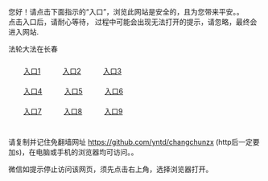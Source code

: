 您好！请点击下面指示的“入口”，浏览此网站是安全的，且为您带来平安。。 <br/>
点击入口后，请耐心等待， 过程中可能会出现无法打开的提示，请忽略，最终会进入网站. </br>

法轮大法在长春<br/>
<div style="padding:10px"><a style="margin:20px" target="_blank" href="https://d1kl7vkc1es85d.cloudfront.net/2Qpsp?gyiishnh" id="ccLink1" rel="nofollow">入口1</a> <a target="_blank" style="margin:20px" href="https://d3d3jzfi3q26sd.cloudfront.net/2Qpsp?pbhhjrf" id="ccLink2" rel="nofollow">入口2</a> <a style="margin:20px" target="_blank" href="https://d2u9x8uddp6dcy.cloudfront.net/2Qpsp?msaigt" id="ccLink3" rel="nofollow">入口3</a></div>

<div style="padding:10px" ><a style="margin:20px" target="_blank" href="https://d1kl7vkc1es85d.cloudfront.net/2Qpsp?gyiishnh" id="ccLink4" rel="nofollow">入口4</a> <a style="margin:20px" href="https://d3d3jzfi3q26sd.cloudfront.net/2Qpsp?pbhhjrf" target="_blank" id="ccLink5" rel="nofollow">入口5</a> <a style="margin:20px" href="https://d2u9x8uddp6dcy.cloudfront.net/2Qpsp?msaigt" target="_blank" id="ccLink6" rel="nofollow">入口6</a></div>

<div style="padding:10px"><a style="margin:20px" target="_blank" href="https://d1kl7vkc1es85d.cloudfront.net/2Qpsp?gyiishnh" id="ccLink7" rel="nofollow">入口7</a> <a style="margin:20px" href="https://d3d3jzfi3q26sd.cloudfront.net/2Qpsp?pbhhjrf" target="_blank" id="ccLink8" rel="nofollow">入口8</a> <a style="margin:20px" target="_blank" href="https://d2u9x8uddp6dcy.cloudfront.net/2Qpsp?msaigt" id="ccLink9" rel="nofollow">入口9</a></div>

<br/>



请复制并记住免翻墙网址 https://github.com/yntd/changchunzx (http后一定要加s)，在电脑或手机的浏览器均可访问。。<br/>

微信如提示停止访问该网页，须先点击右上角，选择浏览器打开。
